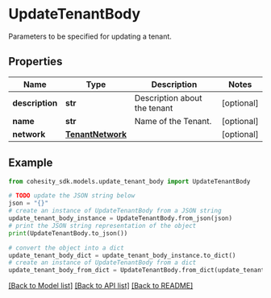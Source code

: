 # UpdateTenantBody

Parameters to be specified for updating a tenant.

## Properties

Name | Type | Description | Notes
------------ | ------------- | ------------- | -------------
**description** | **str** | Description about the tenant | [optional] 
**name** | **str** | Name of the Tenant. | [optional] 
**network** | [**TenantNetwork**](TenantNetwork.md) |  | [optional] 

## Example

```python
from cohesity_sdk.models.update_tenant_body import UpdateTenantBody

# TODO update the JSON string below
json = "{}"
# create an instance of UpdateTenantBody from a JSON string
update_tenant_body_instance = UpdateTenantBody.from_json(json)
# print the JSON string representation of the object
print(UpdateTenantBody.to_json())

# convert the object into a dict
update_tenant_body_dict = update_tenant_body_instance.to_dict()
# create an instance of UpdateTenantBody from a dict
update_tenant_body_from_dict = UpdateTenantBody.from_dict(update_tenant_body_dict)
```
[[Back to Model list]](../README.md#documentation-for-models) [[Back to API list]](../README.md#documentation-for-api-endpoints) [[Back to README]](../README.md)


